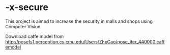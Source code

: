 # -x-secure

This project is aimed to increase the security in malls and shops using Computer Vision

Download caffe model from http://posefs1.perception.cs.cmu.edu/Users/ZheCao/pose_iter_440000.caffemodel

